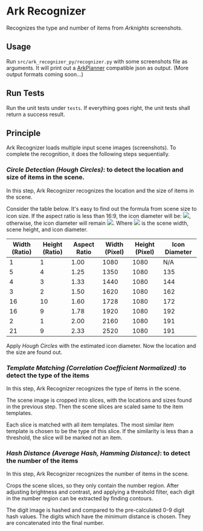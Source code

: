 # Ark Recognizer

Recognizes the type and number of items from *Arknights* screenshots.

## Usage

Run `src/ark_recognizer_py/recognizer.py` with some screenshots file as arguments. It will print out
a [ArkPlanner](https://penguin-stats.io/planner) compatible json as output. (More output formats coming soon...)

## Run Tests

Run the unit tests under `tests`. If everything goes right, the unit tests shall return a success result.

## Principle

Ark Recognizer loads multiple input scene images (screenshots). To complete the recognition, it does the following steps
sequentially.

### *Circle Detection (Hough Circles)*: to detect the location and size of items in the scene.

In this step, Ark Recognizer recognizes the location and the size of items in the scene.

Consider the table below. It's easy to find out the formula from scene size to icon size. If the aspect ratio is less
than 16:9, the icon diameter will
be: <img src="https://render.githubusercontent.com/render/math?math=d = \frac{1}{10}(w)">, otherwise, the icon diameter
will remain <img src="https://render.githubusercontent.com/render/math?math=d = \frac{1}{10}(\frac{16}{9}h)">. Where
<img src="https://render.githubusercontent.com/render/math?math=w, h, d"> is the scene width, scene height, and icon
diameter.

| Width (Ratio) | Height (Ratio) | Aspect Ratio | Width   (Pixel) | Height (Pixel) | Icon Diameter |
|---------------|----------------|--------------|-----------------|----------------|---------------|
| 1             | 1              | 1.00         | 1080            | 1080           | N/A           |
| 5             | 4              | 1.25         | 1350            | 1080           | 135           |
| 4             | 3              | 1.33         | 1440            | 1080           | 144           |
| 3             | 2              | 1.50         | 1620            | 1080           | 162           |
| 16            | 10             | 1.60         | 1728            | 1080           | 172           |
| 16            | 9              | 1.78         | 1920            | 1080           | 192           |
| 2             | 1              | 2.00         | 2160            | 1080           | 191           |
| 21            | 9              | 2.33         | 2520            | 1080           | 191           |

Apply *Hough Circles* with the estimated icon diameter. Now the location and the size are found out.

### *Template Matching (Correlation Coefficient Normalized)* :to detect the type of the items

In this step, Ark Recognizer recognizes the type of items in the scene.

The scene image is cropped into slices, with the locations and sizes found in the previous step. Then the scene slices
are scaled same to the item templates.

Each slice is matched with all item templates. The most similar item template is chosen to be the type of this slice. If
the similarity is less than a threshold, the slice will be marked not an item.

### *Hash Distance (Average Hash, Hamming Distance)*: to detect the number of the items

In this step, Ark Recognizer recognizes the number of items in the scene.

Crops the scene slices, so they only contain the number region. After adjusting brightness and contrast, and applying a
threshold filter, each digit in the number region can be extracted by finding contours.

The digit image is hashed and compared to the pre-calculated 0-9 digit hash values. The digits which have the minimum
distance is chosen. They are concatenated into the final number.